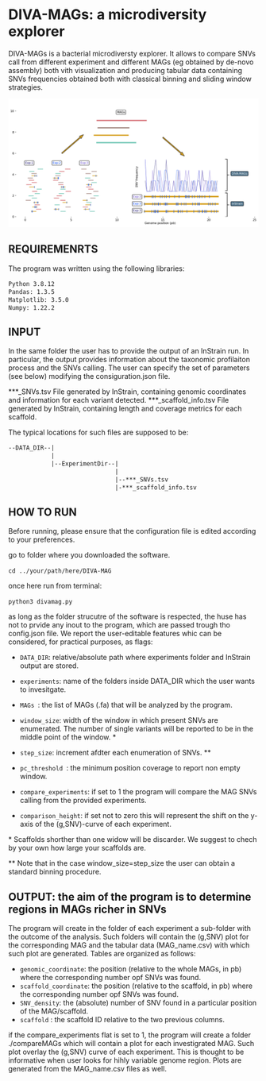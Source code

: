 # DIVA-MAGs: a microdiversity explorer

DIVA-MAGs is a bacterial microdiversty explorer. It allows to compare SNVs call from different experiment and different MAGs (eg obtained by de-novo assembly) both vith visualization and producing tabular data containing SNVs frequencies obtained both with classical binning and sliding window strategies.

![DMLOGO](./graphical_abstract/logo.png)

## REQUIREMENRTS
The program was written using the following libraries:

	Python 3.8.12
	Pandas: 1.3.5
	Matplotlib: 3.5.0
	Numpy: 1.22.2

## INPUT

In the same folder the user has to provide the output of an InStrain run. In particular, the output provides information about the taxonomic profilaiton process and the SNVs calling.
The user can specify the set of parameters (see below) modifying the consiguration.json file.


\*\*\*_SNVs.tsv File generated by InStrain, containing genomic coordinates and information for each variant detected. 
\*\*\*_scaffold_info.tsv File generated by InStrain, containing length and coverage metrics for each scaffold.

The typical locations for such files are supposed to be:

    --DATA_DIR--|
                |
                |--ExperimentDir--|
                                  |
                                  |--***_SNVs.tsv
                                  |-***_scaffold_info.tsv


## HOW TO RUN

Before running, please ensure that the configuration file is edited according to your preferences. 

go to folder where you downloaded the software. 

``` cd ../your/path/here/DIVA-MAG ```

once here run from terminal: 

``` python3 divamag.py ```

as long as the folder strucutre of the software is respected, the huse has not to prvide any inout to the program, which are passed trough tho config.json file. We report the user-editable features whic can be considered, for practical purposes, as flags:

* ``` DATA_DIR ```: relative/absolute path where experiments folder and InStrain output are stored.

* ``` experiments ```: name of the folders inside DATA_DIR which the user wants to invesitgate.

* ```MAGs ```: the list of MAGs (.fa) that will be analyzed by the program.

* ``` window_size ```: width of the window in which present SNVs are enumerated. The number of single variants will be reported to be in the middle point of the window. \*

* ``` step_size ```: increment afdter each enumeration of SNVs. \*\*

* ```pc_threshold ```: the minimum position coverage to report non empty window.

* ``` compare_experiments ```: if set to 1 the program will compare the MAG SNVs calling from the provided experiments.

* ``` comparison_height ```: if set not to zero this will represent the shift on the y-axis of the (g,SNV)-curve of each experiment.

\* Scaffolds shorther than one widow will be discarder. We suggest to chech by your own how large your scaffolds are.

\*\* Note that in the case window_size=step_size the user can obtain a standard binning procedure.

## OUTPUT: the aim of the program is to determine regions in MAGs richer in SNVs

The program will create in the folder of each experiment a sub-folder with the outcome of the analysis. Such folders will contain the (g,SNV) plot for the corresponding MAG and the tabular data (MAG_name.csv) with which such plot are generated. Tables are organized as follows:

* ``` genomic_coordinate ```: the position (relative to the whole MAGs, in pb) where the corresponding number opf SNVs was found. 
* ``` scaffold_coordinate ```: the position (relative to the scaffold, in pb) where the corresponding number opf SNVs was found. 
* ``` SNV_density ```: the (absolute) number of SNV found in a particular position of the MAG/scaffold.
* ``` scaffold ``` : the scaffold ID relative to the two previous columns.

if the compare_experiments flat is set to 1, the program will create a folder ./compareMAGs which will contain a plot for each investigrated MAG. Such plot overlay the (g,SNV) curve of each experiment. This is thought to be informative when user looks for hihly variable genome region. Plots are generated from the MAG_name.csv files as well.
